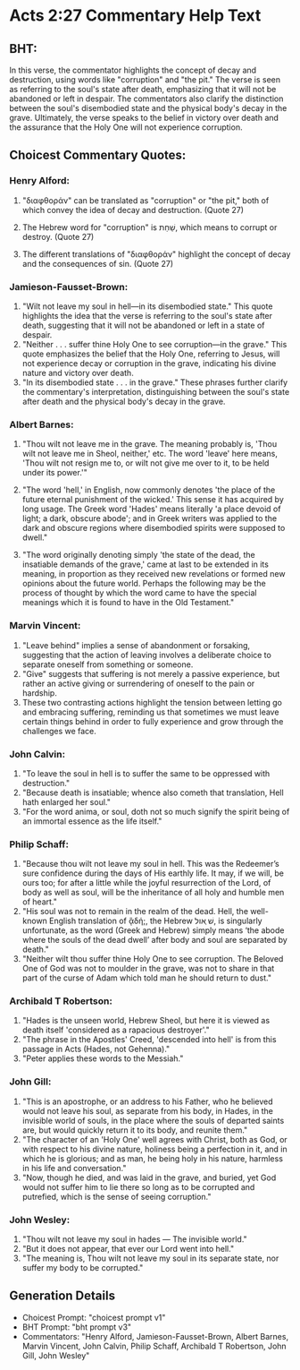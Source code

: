 # Acts 2:27 Commentary Help Text

## BHT:
In this verse, the commentator highlights the concept of decay and destruction, using words like "corruption" and "the pit." The verse is seen as referring to the soul's state after death, emphasizing that it will not be abandoned or left in despair. The commentators also clarify the distinction between the soul's disembodied state and the physical body's decay in the grave. Ultimately, the verse speaks to the belief in victory over death and the assurance that the Holy One will not experience corruption.

## Choicest Commentary Quotes:
### Henry Alford:
1. "διαφθοράν" can be translated as "corruption" or "the pit," both of which convey the idea of decay and destruction. (Quote 27)

2. The Hebrew word for "corruption" is שַׁחַת, which means to corrupt or destroy. (Quote 27)

3. The different translations of "διαφθοράν" highlight the concept of decay and the consequences of sin. (Quote 27)

### Jamieson-Fausset-Brown:
1. "Wilt not leave my soul in hell—in its disembodied state." This quote highlights the idea that the verse is referring to the soul's state after death, suggesting that it will not be abandoned or left in a state of despair.
2. "Neither . . . suffer thine Holy One to see corruption—in the grave." This quote emphasizes the belief that the Holy One, referring to Jesus, will not experience decay or corruption in the grave, indicating his divine nature and victory over death.
3. "In its disembodied state . . . in the grave." These phrases further clarify the commentary's interpretation, distinguishing between the soul's state after death and the physical body's decay in the grave.

### Albert Barnes:
1. "Thou wilt not leave me in the grave. The meaning probably is, 'Thou wilt not leave me in Sheol, neither,' etc. The word 'leave' here means, 'Thou wilt not resign me to, or wilt not give me over to it, to be held under its power.'" 

2. "The word 'hell,' in English, now commonly denotes 'the place of the future eternal punishment of the wicked.' This sense it has acquired by long usage. The Greek word 'Hades' means literally 'a place devoid of light; a dark, obscure abode'; and in Greek writers was applied to the dark and obscure regions where disembodied spirits were supposed to dwell."

3. "The word originally denoting simply 'the state of the dead, the insatiable demands of the grave,' came at last to be extended in its meaning, in proportion as they received new revelations or formed new opinions about the future world. Perhaps the following may be the process of thought by which the word came to have the special meanings which it is found to have in the Old Testament."

### Marvin Vincent:
1. "Leave behind" implies a sense of abandonment or forsaking, suggesting that the action of leaving involves a deliberate choice to separate oneself from something or someone.
2. "Give" suggests that suffering is not merely a passive experience, but rather an active giving or surrendering of oneself to the pain or hardship.
3. These two contrasting actions highlight the tension between letting go and embracing suffering, reminding us that sometimes we must leave certain things behind in order to fully experience and grow through the challenges we face.

### John Calvin:
1. "To leave the soul in hell is to suffer the same to be oppressed with destruction."
2. "Because death is insatiable; whence also cometh that translation, Hell hath enlarged her soul."
3. "For the word anima, or soul, doth not so much signify the spirit being of an immortal essence as the life itself."

### Philip Schaff:
1. "Because thou wilt not leave my soul in hell. This was the Redeemer’s sure confidence during the days of His earthly life. It may, if we will, be ours too; for after a little while the joyful resurrection of the Lord, of body as well as soul, will be the inheritance of all holy and humble men of heart."
2. "His soul was not to remain in the realm of the dead. Hell, the well-known English translation of ᾃδή;, the Hebrew שׁ ְאול, is singularly unfortunate, as the word (Greek and Hebrew) simply means ‘the abode where the souls of the dead dwell’ after body and soul are separated by death."
3. "Neither wilt thou suffer thine Holy One to see corruption. The Beloved One of God was not to moulder in the grave, was not to share in that part of the curse of Adam which told man he should return to dust."

### Archibald T Robertson:
1. "Hades is the unseen world, Hebrew Sheol, but here it is viewed as death itself 'considered as a rapacious destroyer'." 
2. "The phrase in the Apostles' Creed, 'descended into hell' is from this passage in Acts (Hades, not Gehenna)." 
3. "Peter applies these words to the Messiah."

### John Gill:
1. "This is an apostrophe, or an address to his Father, who he believed would not leave his soul, as separate from his body, in Hades, in the invisible world of souls, in the place where the souls of departed saints are, but would quickly return it to its body, and reunite them."
2. "The character of an 'Holy One' well agrees with Christ, both as God, or with respect to his divine nature, holiness being a perfection in it, and in which he is glorious; and as man, he being holy in his nature, harmless in his life and conversation."
3. "Now, though he died, and was laid in the grave, and buried, yet God would not suffer him to lie there so long as to be corrupted and putrefied, which is the sense of seeing corruption."

### John Wesley:
1. "Thou wilt not leave my soul in hades — The invisible world."
2. "But it does not appear, that ever our Lord went into hell."
3. "The meaning is, Thou wilt not leave my soul in its separate state, nor suffer my body to be corrupted."


## Generation Details
- Choicest Prompt: "choicest prompt v1"
- BHT Prompt: "bht prompt v3"
- Commentators: "Henry Alford, Jamieson-Fausset-Brown, Albert Barnes, Marvin Vincent, John Calvin, Philip Schaff, Archibald T Robertson, John Gill, John Wesley"
